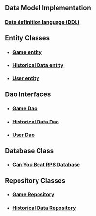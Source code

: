 ## Data Model Implementation

### [Data definition language (DDL)](ddl.md)

## Entity Classes

* ### [Game entity](https://github.com/ajaramillo76/can-you-beat-rps/blob/master/app/src/main/java/edu/cnm/deepdive/canyoubeatrps/model/entity/Game.java)

* ### [Historical Data entity](https://github.com/ajaramillo76/can-you-beat-rps/blob/master/app/src/main/java/edu/cnm/deepdive/canyoubeatrps/model/entity/HistoricalData.java)

* ### [User entity](https://github.com/ajaramillo76/can-you-beat-rps/blob/master/app/src/main/java/edu/cnm/deepdive/canyoubeatrps/model/entity/User.java)

## Dao Interfaces

* ### [Game Dao](https://github.com/ajaramillo76/can-you-beat-rps/blob/master/app/src/main/java/edu/cnm/deepdive/canyoubeatrps/model/dao/GameDao.java)

* ### [Historical Data Dao](https://github.com/ajaramillo76/can-you-beat-rps/blob/master/app/src/main/java/edu/cnm/deepdive/canyoubeatrps/model/dao/HistoricalDataDao.java)

* ### [User Dao](https://github.com/ajaramillo76/can-you-beat-rps/blob/master/app/src/main/java/edu/cnm/deepdive/canyoubeatrps/model/dao/UserDao.java)

## Database Class

* ### [Can You Beat RPS Database](https://github.com/ajaramillo76/can-you-beat-rps/blob/master/app/src/main/java/edu/cnm/deepdive/canyoubeatrps/service/CanYouBeatRpsDatabase.java)

## Repository Classes

* ### [Game Repository](https://github.com/ajaramillo76/can-you-beat-rps/blob/master/app/src/main/java/edu/cnm/deepdive/canyoubeatrps/service/GameRepository.java)

* ### [Historical Data Repository](https://github.com/ajaramillo76/can-you-beat-rps/blob/master/app/src/main/java/edu/cnm/deepdive/canyoubeatrps/service/HistoricalDataRepository.java)